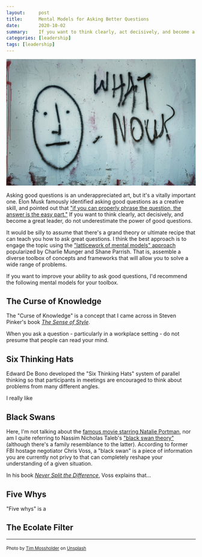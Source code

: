 ```yaml
---
layout:     post
title:      Mental Models for Asking Better Questions
date:       2020-10-02
summary:    If you want to think clearly, act decisively, and become a great leader, do not underestimate the power of good questions.
categories: [leadership]
tags: [leadership]
---
```


<img src = "/assets/images/tim-mossholder-DZcZ4Kskq6U-unsplash.jpg">

Asking good questions is an underappreciated art, but it's a vitally important one. Elon Musk famously identified asking good questions as a creative skill, and pointed out that ["if you can properly phrase the question, the answer is the easy part."](https://www.inc.com/lisa-calhoun/elon-musk-on-the-1-creative-skill-every-founder-needs-now.html) If you want to think clearly, act decisively, and become a great leader, do not underestimate the power of good questions.

It would be silly to assume that there's a grand theory or ultimate recipe that can teach you how to ask great questions. I think the best approach is to engage the topic using the ["latticework of mental models" approach](https://fs.blog/mental-models/#what_are_mental_models) popularized by Charlie Munger and Shane Parrish. That is, assemble a diverse toolbox of concepts and frameworks that will allow you to solve a wide range of problems.

If you want to improve your ability to ask good questions, I'd recommend the following mental models for your toolbox.

## The Curse of Knowledge

The "Curse of Knowledge" is a concept that I came across in Steven Pinker's book [_The Sense of Style_](https://www.amazon.com/Sense-Style-Thinking-Persons-Writing/dp/0143127799/ref=sr_1_1?dchild=1&keywords=the+sense+of+style&qid=1601685261&sr=8-1).

When you ask a question - particularly in a workplace setting - do not presume that people can read your mind.  


## Six Thinking Hats

Edward De Bono developed the "Six Thinking Hats" system of parallel thinking so that participants in meetings are encouraged to think about problems from many different angles.

I really like  

## Black Swans

Here, I'm not talking about the [famous movie starring Natalie Portman](https://en.wikipedia.org/wiki/Black_Swan_(film)), nor am I quite referring to Nassim Nicholas Taleb's ["black swan theory"](https://en.wikipedia.org/wiki/Black_swan_theory) (although there's a family resemblance to the latter). According to former FBI hostage negotiator Chris Voss, a "black swan" is a piece of information you are currently not privy to that can completely reshape your understanding of a given situation.

In his book [_Never Split the Difference_](https://www.amazon.com/Never-Split-Difference-Negotiating-Depended-ebook/dp/B014DUR7L2/ref=tmm_kin_swatch_0?_encoding=UTF8&qid=1601685234&sr=8-1), Voss explains that...

## Five Whys

"Five whys" is a

## The Ecolate Filter

---
<small>Photo by <a href="https://unsplash.com/@timmossholder?utm_source=unsplash&amp;utm_medium=referral&amp;utm_content=creditCopyText">Tim Mossholder</a> on <a href="https://unsplash.com/s/photos/question?utm_source=unsplash&amp;utm_medium=referral&amp;utm_content=creditCopyText">Unsplash</a></small>
